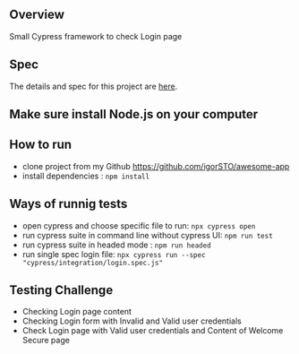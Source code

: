 ## Overview

Small Cypress framework to check Login page

## Spec

The details and spec for this project are [here](login.spec.js).

## Make sure install Node.js on your computer

## How to run

- clone project from my Github https://github.com/igorSTO/awesome-app
- install dependencies : `npm install`

## Ways of runnig tests

- open cypress and choose specific file to run: `npx cypress open`
- run cypress suite in command line without cypress UI: `npm run test`
- run cypress suite in headed mode : `npm run headed`
- run single spec login file: `npx cypress run --spec "cypress/integration/login.spec.js"`

## Testing Challenge

- Checking Login page content
- Checking Login form with Invalid and Valid user credentials
- Check Login page with Valid user credentials and Content of Welcome Secure page

